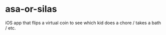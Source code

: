 # asa-or-silas
iOS app that flips a virtual coin to see which kid does a chore / takes a bath / etc.
